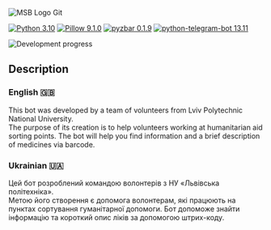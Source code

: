 ![MSB Logo Git](https://user-images.githubusercontent.com/93153950/163717389-ed935cf9-5ce7-4b63-860d-6abf85f6ddcd.png)

[![Python 3.10](https://img.shields.io/badge/Python-3.10.2-yellow)](https://www.python.org/downloads/release/python-3102/)
[![Pillow 9.1.0](https://img.shields.io/badge/Pillow-9.1.0-blue)](https://pypi.org/project/Pillow/)
[![pyzbar 0.1.9](https://img.shields.io/badge/pyzbar-0.1.9-green)](https://pypi.org/project/pyzbar/)
[![python-telegram-bot 13.11](https://img.shields.io/badge/python--telegram--bot-13.11-red)](https://pypi.org/project/python-telegram-bot/)

![Development progress](https://img.shields.io/badge/Development-In%20progress-orange)

## Description 
### English 🇬🇧
This bot was developed by a team of volunteers from Lviv Polytechnic National University. </br> The purpose of its creation is to help volunteers working at humanitarian aid sorting points. The bot will help you find information and a brief description of medicines via barcode.
### Ukrainian 🇺🇦
Цей бот розроблений командою волонтерів з НУ «Львівська політехніка». </br> Метою його створення є допомога волонтерам, які працюють на пунктах сортування гуманітарної допомоги. Бот допоможе знайти інформацію та короткий опис ліків за допомогою штрих-коду.
